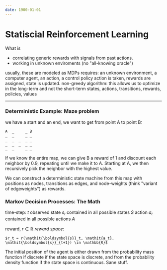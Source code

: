 ```yaml
---
date: 1900-01-01
---
```



# Statiscial Reinforcement Learning

What is 
- correlating generic rewards with signals from past actions.
- working in unknown enviroments (no "all-knowing oracle")

usually, these are modeled as MDPs
requires: an unknown environment, a computer agent, an action, a control policy
action is taken, rewards are assigned, state is updated.
non-greedy algorithm: this allows us to optimize in the long-term and not the short-term
states, actions, transitions, rewards, policies, values

---

### Deterministic Example: Maze problem

we have a start and an end, we want to get from point A to point B:

    A  _     _ B
    _  _     _ _
    _  _  _  _ _
    _  _  _  _ _
    _  _     _ _

If we know the entire map, we can give B a reward of 1 and discount each
neighbor by 0.9, repeating until we make it to A. Starting at A, we then
recursively pick the neighbor with the highest value.

We can construct a deterministic state machine from this map with positions as
nodes, transitions as edges, and node-weights (think "variant of edgeweights")
as rewards.

### Markov Decision Processes: The Math
time-step: $t$
observed state $s_{t}$ contained in all possible states $S$
action $a_{t}$ contained in all possible actions $A$

reward, $r \in \mathbb{R}$ _reward space_:

    $r_t = r(\mathit{\boldsymbol{s}}_t, \mathit{a_t}, \mathit{\boldsymbol{s}}_{t+1}) \in \mathbb{R}$

The initial position of the agent is either drawn from the probability mass function if discrete if the state space is discrete, and from the probability density function if the state space is continuous. Sane stuff.

